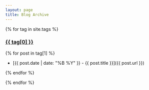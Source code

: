 ```yaml
---
layout: page
title: Blog Archive
---
```


{% for tag in site.tags %}

### <a href="{{ '/tag/' | append: tag[0] | slugify | append: '/' | relative_url }}" rel="tag">{{ tag[0] }}</a>

{% for post in tag[1] %}

- [{{ post.date | date: "%B %Y" }} - {{ post.title }}]({{ post.url }})

{% endfor %}

{% endfor %}
